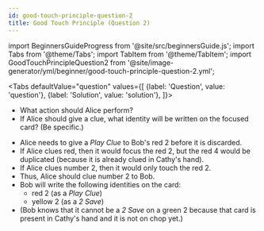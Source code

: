 ```yaml
---
id: good-touch-principle-question-2
title: Good Touch Principle (Question 2)
---
```


import BeginnersGuideProgress from '@site/src/beginnersGuide.js';
import Tabs from '@theme/Tabs';
import TabItem from '@theme/TabItem';
import GoodTouchPrincipleQuestion2 from '@site/image-generator/yml/beginner/good-touch-principle-question-2.yml';

<BeginnersGuideProgress id="good-touch-principle-question-2" />

<!-- lint disable no-undefined-references -->

<Tabs
  defaultValue="question"
  values={[
    {label: 'Question', value: 'question'},
    {label: 'Solution', value: 'solution'},
  ]}>
<TabItem value="question">

- What action should Alice perform?
- If Alice should give a clue, what identity will be written on the focused card? (Be specific.)

</TabItem>
<TabItem value="solution">

- Alice needs to give a *Play Clue* to Bob's red 2 before it is discarded.
- If Alice clues red, then it would focus the red 2, but the red 4 would be duplicated (because it is already clued in Cathy's hand).
- If Alice clues number 2, then it would only touch the red 2.
- Thus, Alice should clue number 2 to Bob.
- Bob will write the following identities on the card:
  - red 2 (as a *Play Clue*)
  - yellow 2 (as a *2 Save*)
- (Bob knows that it cannot be a *2 Save* on a green 2 because that card is present in Cathy's hand and it is not on chop yet.)

</TabItem>
</Tabs>

<GoodTouchPrincipleQuestion2 />
